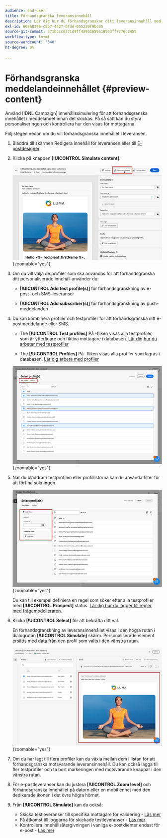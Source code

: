 ```yaml
---
audience: end-user
title: Förhandsgranska leveransinnehåll
description: Lär dig hur du förhandsgranskar ditt leveransinnehåll med Campaign Web-gränssnittet
exl-id: 663a8395-c5b7-4427-bfdd-055230f9bc05
source-git-commit: 371bccc8371d9ff4a9b1659510953ff7776c2459
workflow-type: tm+mt
source-wordcount: '340'
ht-degree: 0%

---
```



# Förhandsgranska meddelandeinnehållet {#preview-content}

Använd [!DNL Campaign] innehållssimulering för att förhandsgranska innehållet i meddelandet innan det skickas. På så sätt kan du styra personaliseringen och kontrollera hur den visas för mottagarna.

Följ stegen nedan om du vill förhandsgranska innehållet i leveransen.

1. Bläddra till skärmen Redigera innehåll för leveransen eller till [E-postdesigner](../email/get-started-email-designer.md).

1. Klicka på knappen **[!UICONTROL Simulate content]**.

   ![](assets/simulate-button.png){zoomable=&quot;yes&quot;}

1. Om du vill välja de profiler som ska användas för att förhandsgranska ditt personaliserade innehåll använder du:

   * **[!UICONTROL Add test profile(s)]** för förhandsgranskning av e-post- och SMS-leveranser

   * **[!UICONTROL Add subscriber(s)]** för förhandsgranskning av push-meddelanden

1. Du kan kombinera profiler och testprofiler för att förhandsgranska ditt e-postmeddelande eller SMS.

   * The **[!UICONTROL Test profiles]** På -fliken visas alla testprofiler, som är ytterligare och fiktiva mottagare i databasen. [Lär dig hur du arbetar med testprofiler](../audience/test-profiles.md)

   * The **[!UICONTROL Profiles]** På -fliken visas alla profiler som lagras i databasen. [Lär dig arbeta med profiler](../audience/about-recipients.md)

   ![](assets/simulate-select-profiles.png){zoomable=&quot;yes&quot;}

1. När du bläddrar i testprofilen eller profillistorna kan du använda filter för att förfina sökningen.

   ![](assets/simulate-test-profile-filter.png){zoomable=&quot;yes&quot;}

   Du kan till exempel definiera en regel som söker efter alla testprofiler med **[!UICONTROL Prospect]** status. [Lär dig hur du lägger till regler med frågemodelleraren](../query/query-modeler-overview.md).

1. Klicka **[!UICONTROL Select]** för att bekräfta ditt val.

   En förhandsgranskning av leveransinnehållet visas i den högra rutan i dialogrutan **[!UICONTROL Simulate]** skärm. Personaliserade element ersätts med data från den profil som valts i den vänstra rutan.

   ![](assets/simulate-preview.png){zoomable=&quot;yes&quot;}

1. Om du har lagt till flera profiler kan du växla mellan dem i listan för att förhandsgranska motsvarande leveransinnehåll. Du kan också lägga till fler testprofiler och ta bort markeringen med motsvarande knappar i den vänstra rutan.

1. För e-postleveranser kan du justera **[!UICONTROL Zoom level]** och förhandsgranska innehållet på datorn eller en mobil enhet med den dedikerade ikonen i det övre högra hörnet.

1. Från **[!UICONTROL Simulate]** kan du också:
   * Skicka testleveranser till specifika mottagare för validering - [Läs mer](test-deliveries.md)
   * Få åtkomst till loggarna för skickade testleveranser - [Läs mer](test-deliveries.md#access-test-deliveries)
   * Kontrollera innehållsåtergivningen i vanliga e-postklienter endast för e-post - [Läs mer](email-rendering.md)



